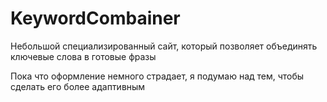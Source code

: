 # KeywordCombainer
Небольшой специализированный сайт, который позволяет объединять ключевые слова в готовые фразы

Пока что оформление немного страдает, я подумаю над тем, чтобы сделать его более адаптивным
